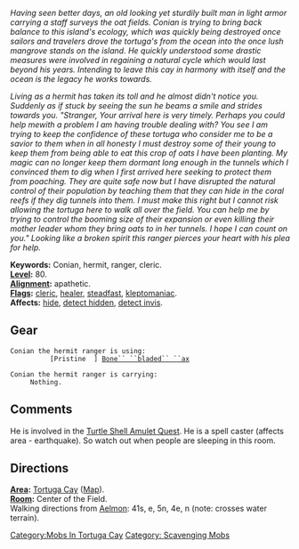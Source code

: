 *Having seen better days, an old looking yet sturdily built man in light
armor carrying a staff surveys the oat fields. Conian is trying to bring
back balance to this island's ecology, which was quickly being destroyed
once sailors and travelers drove the tortuga's from the ocean into the
once lush mangrove stands on the island. He quickly understood some
drastic measures were involved in regaining a natural cycle which would
last beyond his years. Intending to leave this cay in harmony with
itself and the ocean is the legacy he works towards.*

*Living as a hermit has taken its toll and he almost didn't notice you.
Suddenly as if stuck by seeing the sun he beams a smile and strides
towards you. "Stranger, Your arrival here is very timely. Perhaps you
could help mewith a problem I am having trouble dealing with? You see I
am trying to keep the confidence of these tortuga who consider me to be
a savior to them when in all honesty I must destroy some of their young
to keep them from being able to eat this crop of oats I have been
planting. My magic can no longer keep them dormant long enough in the
tunnels which I convinced them to dig when I first arrived here seeking
to protect them from poaching. They are quite safe now but I have
disrupted the natural control of their population by teaching them that
they can hide in the coral reefs if they dig tunnels into them. I must
make this right but I cannot risk allowing the tortuga here to walk all
over the field. You can help me by trying to control the booming size of
their expansion or even killing their mother leader whom they bring oats
to in her tunnels. I hope I can count on you." Looking like a broken
spirit this ranger pierces your heart with his plea for help.*

**Keywords:** Conian, hermit, ranger, cleric.  
**[Level](Level "wikilink"):** 80.  
**[Alignment](Alignment "wikilink"):** apathetic.  
**[Flags](:Category:_Mob_Types "wikilink"):**
[cleric](Spellcasting_Mobs "wikilink"),
[healer](:Category:_Healers "wikilink"),
[steadfast](Sentinel_Mobs "wikilink"),
[kleptomaniac](:Category:_Scavenging_Mobs "wikilink").  
**Affects:** [hide](Hide "wikilink"), [detect
hidden](Detect_Hidden "wikilink"), [detect
invis](Detect_Invis "wikilink").  

## Gear

`Conian the hermit ranger is using:`  
<floating>`          [Pristine  ] `[`Bone`` ``bladed`` ``ax`](Bone_Bladed_Ax "wikilink")

`Conian the hermit ranger is carrying:`  
`     Nothing.`

## Comments

He is involved in the [Turtle Shell Amulet
Quest](Turtle_Shell_Amulet_Quest "wikilink"). He is a spell caster
(affects area - earthquake). So watch out when people are sleeping in
this room.

## Directions

**[Area](:Category:_Areas "wikilink"):** [Tortuga
Cay](:Category:_Tortuga_Cay "wikilink")
([Map](Tortuga_Cay_Map "wikilink")).  
**[Room](:Category:_Rooms "wikilink"):** Center of the Field.  
Walking directions from [Aelmon](Aelmon "wikilink"): 41s, e, 5n, 4e, n
(note: crosses water terrain).

[Category:Mobs In Tortuga Cay](Category:Mobs_In_Tortuga_Cay "wikilink")
[Category: Scavenging Mobs](Category:_Scavenging_Mobs "wikilink")
